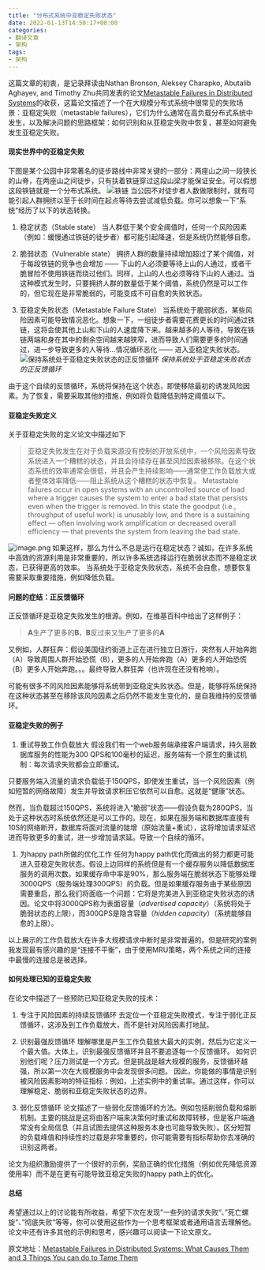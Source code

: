 ```yaml
---
title: "分布式系统中亚稳定失败状态"
date: 2022-01-13T14:50:17+08:00
categories:
- 翻译文章
- 架构
tags:
- 架构
---
```


这篇文章的初衷，是记录拜读由Nathan Bronson, Aleksey Charapko, Abutalib Aghayev, and Timothy Zhu共同发表的论文[Metastable Failures in Distributed Systems](https://sigops.org/s/conferences/hotos/2021/papers/hotos21-s11-bronson.pdf)的收获，这篇论文描述了一个在大规模分布式系统中很常见的失败场景：亚稳定失败（metastable failures），它们为什么通常在高负载分布式系统中发生，以及解决问题的思路框架：如何识别和从亚稳定失败中恢复，甚至如何避免发生亚稳定失败。
<!--more-->
#### **现实世界中的亚稳定失败**
下图是某个公园中非常著名的徒步路线中非常关键的一部分：两座山之间一段狭长的山脊，在两座山之间徒步，只有扶着铁链穿过这段山梁才能保证安全。可以假想这段铁链就是一个分布式系统。
![铁链](https://raw.githubusercontent.com/RcXu/images/master/2314028985-62c6b28562bdb.png)
当公园不对徒步者人数做限制时，就有可能引起人群拥挤以至于长时间在起点等待去尝试减低负载。你可以想象一下”系统“经历了以下的状态转换。
1. 稳定状态（Stable state）
当人群低于某个安全阈值时，任何一个风险因素（例如：缓慢通过铁链的徒步者）都可能引起降速，但是系统仍然能够自愈。

2. 脆弱状态（Vulnerable state）
拥挤人群的数量持续增加超过了某个阈值，对于每段铁链的竞争也会增加 —— 下山的人必须要等待上山的人通过，或者干脆冒险不使用铁链而绕过他们。同样，上山的人也必须等待下山的人通过。当这种模式发生时，只要拥挤人群的数量低于某个阈值，系统仍然是可以工作的，但它现在是非常脆弱的，可能变成不可自愈的失败状态。

3. 亚稳定失败状态（Metastable Failure State）
当系统处于脆弱状态，某些风险因素可能导致情况恶化。想象一下，一组徒步者需要花费更长的时间通过铁链，这将会使其他上山和下山的人速度降下来。越来越多的人等待，导致在铁链两端和身在其中的剩余空间越来越狭窄，进而导致人们需要更多的时间通过，进一步导致更多的人等待...情况循环恶化 —— 进入亚稳定失败状态。
![保持系统处于亚稳定失败状态的正反馈循环](https://raw.githubusercontent.com/RcXu/images/master/2957888225-62c6bca36cbf3_fix732.png)
*保持系统处于亚稳定失败状态的正反馈循环*

由于这个自续的反馈循环，系统将保持在这个状态，即使移除最初的诱发风险因素。为了恢复，需要采取其他的措施，例如将负载降低到特定阈值以下。

#### **亚稳定失败定义**
关于亚稳定失败的定义论文中描述如下
> 亚稳定失败发生在对于负载来源没有控制的开放系统中，一个风险因素导致系统进入一个糟糕的状态，并且会持续存在甚至风险因素被移除。在这个状态系统的效率通常会很低，并且会产生持续影响——通常使工作负载放大或者整体效率降低——阻止系统从这个糟糕的状态中恢复。
> Metastable failures occur in open systems with an uncontrolled source of load where a trigger causes the system to enter a bad state that persists even when the trigger is removed. In this state the goodput (i.e., throughput of useful work) is unusably low, and there is a sustaining effect — often involving work amplification or decreased overall efficiency — that prevents the system from leaving the bad state.

![image.png](https://raw.githubusercontent.com/RcXu/images/master/2127254734-62c6c29c4e0b1_fix732.png)
如果这样，那么为什么不总是运行在稳定状态？诚如，在许多系统中高效的资源利用是非常重要的，所以许多系统选择运行在脆弱状态而不是稳定状态，已获得更高的效率。
当系统处于亚稳定失败状态，系统不会自愈，想要恢复需要采取重要措施，例如降低负载。

#### **问题的症结：正反馈循环**
正反馈循环是亚稳定失败发生的根源。例如，在维基百科中给出了这样例子：
> **A**生产了更多的**B**，**B**反过来又生产了更多的**A**

又例如，人群狂奔：假设美国纽约街道上正在进行独立日游行，突然有人开始奔跑（A）导致周围人群开始恐慌（B），更多的人开始奔跑（A）更多的人开始恐慌（B）更多人开始奔跑。。。最终导致人群狂奔（也许现在还没有枪响）。

可能有很多不同风险因素能够将系统带到亚稳定失败状态。但是，能够将系统保持在这种状态甚至在移除该风险因素之后仍然不能发生变化的，是自我维持的反馈循环。

#### **亚稳定失败的例子**
1. 重试导致工作负载放大
假设我们有一个web服务端承接客户端请求，持久层数据库服务的性能为300 QPS和100毫秒的延迟，服务端有一个原生的重试机制：每次请求失败都会立即重试。

只要服务端入流量的请求负载低于150QPS，即使发生重试，当一个风险因素（例如短暂的网络故障）发生并导致请求积压它依然可以自愈。这就是“健康”状态。

然而，当负载超过150QPS，系统将进入“脆弱”状态——假设负载为280QPS，当处于这种状态时系统依然还是可以工作的。现在，如果在服务端和数据库直接有10S的网络断开，数据库将面对流量的陡增（原始流量+重试），这将增加请求延迟进而导致更多的重试，进一步增加请求延。导致一个自续的循环。

1. 为happy path所做的优化工作
任何为happy path优化而做出的努力都更可能进入亚稳定失败状态。假设上边同样的系统但是有一个缓存服务以降低数据库服务的调用次数。如果缓存命中率是90%，那么服务端在脆弱状态下能够处理3000QPS（服务端处理300QPS）的负载。但是如果缓存服务由于某些原因需要重启，那么我们将面临一个问题：它将是完美进入到亚稳定失败状态的诱因。论文中将3000QPS称为表面容量（*advertised capacity*）（系统将处于脆弱状态的上限），而300QPS是隐含容量（*hidden capacity*）（系统能够自愈的上限）。

以上展示的工作负载放大在许多大规模请求中断时是非常普遍的。但是研究的案例我发现最有感兴趣的是“连接不平衡”，由于使用MRU策略，两个系统之间的连接中最慢的连接总是被选择。

#### 如何处理已知的亚稳定失败
在论文中描述了一些预防已知亚稳定失败的技术：
1. 专注于风险因素的持续反馈循环
去定位一个亚稳定失败模式，专注于弱化正反馈循环，这涉及到工作负载放大，而不是针对风险因素打地鼠。

2. 识别最强反馈循环
理解哪里是产生工作负载放大最大的实例，然后为它定义一个最大值。大体上，识别最强反馈循环并且不要追逐每一个反馈循环。
如何识别他们呢？压力测试是一个方式。但是挑战是越大规模的服务，反馈循环越强，所以第一次在大规模服务中会发现很多问题。
因此，你能做的事情是识别被风险因素影响的特征指标：例如，上述实例中的重试率。通过这样，你可以理解稳定、脆弱和亚稳定失败状态的边界。

3. 弱化反馈循环
论文描述了一些弱化反馈循环的方法。例如包括削弱负载和熔断机制。主要的挑战是这将由客户端来决策何时重试和故障转移，但是客户端通常没有全局信息（并且试图去提供这种服务本身也可能导致失败）。区分短暂的负载峰值和持续性的过载是非常重要的，你可能需要有指标帮助你去准确的识别这两者。

论文为组织激励提供了一个很好的示例，奖励正确的优化措施（例如优先降低资源使用率）而不是在更有可能导致亚稳定失败的happy path上的优化。

#### 总结
希望通过以上的讨论能有所收益，希望下次在发现”一些列的请求失败“、”死亡螺旋“、”彻底失败“等等，你可以使用这些作为一个思考框架或者通用语言去理解他。论文中还有许多其他的示例和思考，感兴趣可以阅读一下论文原文。


原文地址：[Metastable Failures in Distributed Systems: What Causes Them and 3 Things You can do to Tame Them](https://blog.techlanika.com/metastable-failures-in-distributed-systems-what-causes-them-and-3-things-you-can-do-to-tame-them-8fd56d593950)



